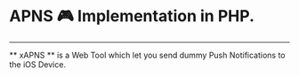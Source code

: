 
# APNS :video_game: Implementation in PHP.
-----
** xAPNS ** is a Web Tool which let you send dummy Push Notifications to the iOS Device. 

